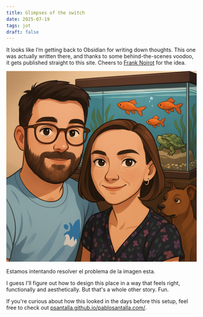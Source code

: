 ```yaml
---
title: Glimpses of the switch
date: 2025-07-19
tags: jot
draft: false
---
```

It looks like I’m getting back to Obsidian for writing down thoughts. This one was actually written there, and thanks to some behind-the-scenes voodoo, it gets published straight to this site. Cheers to [Frank Noirot](https://franknoirot.co/) for the idea.

![](file_000000004e5c51f7a185c6eeeb6938b6_conversation_id=67f18ec7-8954-800b-ad91-b5f37b950d35&message_id=3bc3626c-4e1d-4431-bf99-147985125a41%20(1).png)

Estamos intentando resolver el problema de la imagen esta.

I guess I'll figure out how to design this place in a way that feels right, functionally and aesthetically. But that's a whole other story. Fun.

If you're curious about how this looked in the days before this setup, feel free to check out [psantalla.github.io/pablosantalla.com/](https://psantalla.github.io/pablosantalla.com/).